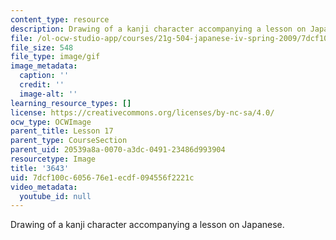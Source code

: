 ```yaml
---
content_type: resource
description: Drawing of a kanji character accompanying a lesson on Japanese.
file: /ol-ocw-studio-app/courses/21g-504-japanese-iv-spring-2009/7dcf100c605676e1ecdf094556f2221c_3643.gif
file_size: 548
file_type: image/gif
image_metadata:
  caption: ''
  credit: ''
  image-alt: ''
learning_resource_types: []
license: https://creativecommons.org/licenses/by-nc-sa/4.0/
ocw_type: OCWImage
parent_title: Lesson 17
parent_type: CourseSection
parent_uid: 20539a8a-0070-a3dc-0491-23486d993904
resourcetype: Image
title: '3643'
uid: 7dcf100c-6056-76e1-ecdf-094556f2221c
video_metadata:
  youtube_id: null
---
```

Drawing of a kanji character accompanying a lesson on Japanese.